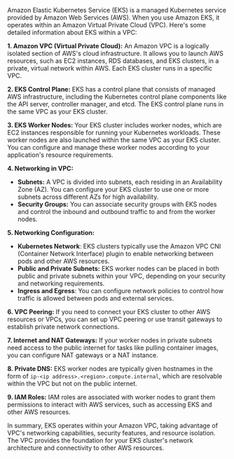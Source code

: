 Amazon Elastic Kubernetes Service (EKS) is a managed Kubernetes service provided by Amazon Web Services (AWS). When you use Amazon EKS, it operates within an Amazon Virtual Private Cloud (VPC). Here's some detailed information about EKS within a VPC:

**1. Amazon VPC (Virtual Private Cloud):** An Amazon VPC is a logically isolated section of AWS's cloud infrastructure. It allows you to launch AWS resources, such as EC2 instances, RDS databases, and EKS clusters, in a private, virtual network within AWS. Each EKS cluster runs in a specific VPC.

**2. EKS Control Plane:** EKS has a control plane that consists of managed AWS infrastructure, including the Kubernetes control plane components like the API server, controller manager, and etcd. The EKS control plane runs in the same VPC as your EKS cluster.

**3. EKS Worker Nodes:** Your EKS cluster includes worker nodes, which are EC2 instances responsible for running your Kubernetes workloads. These worker nodes are also launched within the same VPC as your EKS cluster. You can configure and manage these worker nodes according to your application's resource requirements.

**4. Networking in VPC:**
   - **Subnets:** A VPC is divided into subnets, each residing in an Availability Zone (AZ). You can configure your EKS cluster to use one or more subnets across different AZs for high availability.
   - **Security Groups:** You can associate security groups with EKS nodes and control the inbound and outbound traffic to and from the worker nodes.

**5. Networking Configuration:**
   - **Kubernetes Network**: EKS clusters typically use the Amazon VPC CNI (Container Network Interface) plugin to enable networking between pods and other AWS resources.
   - **Public and Private Subnets:** EKS worker nodes can be placed in both public and private subnets within your VPC, depending on your security and networking requirements.
   - **Ingress and Egress**: You can configure network policies to control how traffic is allowed between pods and external services.

**6. VPC Peering:** If you need to connect your EKS cluster to other AWS resources or VPCs, you can set up VPC peering or use transit gateways to establish private network connections.

**7. Internet and NAT Gateways:** If your worker nodes in private subnets need access to the public internet for tasks like pulling container images, you can configure NAT gateways or a NAT instance.

**8. Private DNS:** EKS worker nodes are typically given hostnames in the form of `ip-<ip address>.<region>.compute.internal`, which are resolvable within the VPC but not on the public internet.

**9. IAM Roles:** IAM roles are associated with worker nodes to grant them permissions to interact with AWS services, such as accessing EKS and other AWS resources.

In summary, EKS operates within your Amazon VPC, taking advantage of VPC's networking capabilities, security features, and resource isolation. The VPC provides the foundation for your EKS cluster's network architecture and connectivity to other AWS resources.
